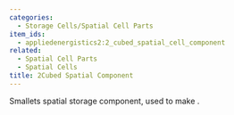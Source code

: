 ```yaml
---
categories:
  - Storage Cells/Spatial Cell Parts
item_ids:
  - appliedenergistics2:2_cubed_spatial_cell_component
related:
  - Spatial Cell Parts
  - Spatial Cells
title: 2Cubed Spatial Component
---
```


Smallets spatial storage component, used to make <ItemLink
id="appliedenergistics2:2_cubed_spatial_storage_cell"/>.

<RecipeFor id="appliedenergistics2:2_cubed_spatial_cell_component" />
